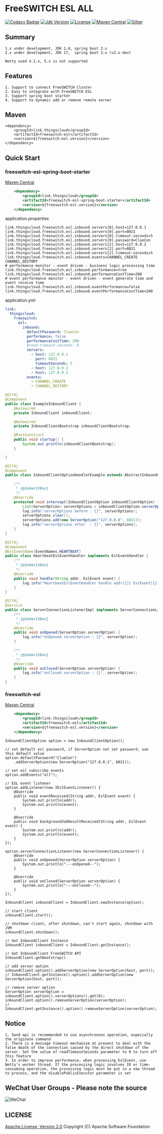 # FreeSWITCH ESL ALL

[![Codacy Badge](https://api.codacy.com/project/badge/Grade/23fb13f7487f4ccd985f09c96341dfab)](https://app.codacy.com/gh/zhouhailin/freeswitch-esl-all?utm_source=github.com&utm_medium=referral&utm_content=zhouhailin/freeswitch-esl-all&utm_campaign=Badge_Grade_Settings)
[![Jdk Version](https://img.shields.io/badge/JDK-1.8-green.svg)](https://img.shields.io/badge/JDK-1.8-green.svg)
[![License](https://img.shields.io/badge/license-Apache%202-4EB1BA.svg)](https://www.apache.org/licenses/LICENSE-2.0.html)
[![Maven Central](https://img.shields.io/maven-central/v/link.thingscloud/freeswitch-esl-all)](https://mvnrepository.com/artifact/link.thingscloud/freeswitch-esl-all)
[![Gitter](https://badges.gitter.im/freeswitch-esl-all/community.svg)](https://gitter.im/freeswitch-esl-all/community?utm_source=badge&utm_medium=badge&utm_campaign=pr-badge)

## Summary

    1.x under development, JDK 1.8, spring boot 2.x
    2.x under development, JDK 17,  spring boot 3.x (v2.x-dev)

    Netty used 4.1.x, 5.x is not supported

## Features

    1. Support to connect FreeSWITCH Cluster
    2. Easy to integrate with FreeSWITCH ESL
    3. Support spring boot starter
    4. Support to dynamic add or remove remote server

## Maven

    <dependency>
        <groupId>link.thingscloud</groupId>
        <artifactId>freeswitch-esl</artifactId>
        <version>${freeswitch-esl.version}</version>
    </dependency>

## Quick Start

### freeswitch-esl-spring-boot-starter

[Maven Central](https://mvnrepository.com/artifact/link.thingscloud/freeswitch-esl-spring-boot-starter)

```xml
    <dependency>
        <groupId>link.thingscloud</groupId>
        <artifactId>freeswitch-esl-spring-boot-starter</artifactId>
        <version>${freeswitch-esl.version}</version>
    </dependency>
```

application.properties
```properties
link.thingscloud.freeswitch.esl.inbound.servers[0].host=127.0.0.1
link.thingscloud.freeswitch.esl.inbound.servers[0].port=8021
link.thingscloud.freeswitch.esl.inbound.servers[0].timeout-seconds=5
link.thingscloud.freeswitch.esl.inbound.servers[0].password=ClueCon
link.thingscloud.freeswitch.esl.inbound.servers[2].host=127.0.0.2
link.thingscloud.freeswitch.esl.inbound.servers[2].port=8021
link.thingscloud.freeswitch.esl.inbound.servers[2].timeout-seconds=5
link.thingscloud.freeswitch.esl.inbound.events=CHANNEL_CREATE CHANNEL_DESTORY 
# performance monitor - event driven - business logic processing time
link.thingscloud.freeswitch.esl.inbound.performance=true 
link.thingscloud.freeswitch.esl.inbound.performanceCostTime=200 
# event performance monitor - event driven - event generate time and event receive time
link.thingscloud.freeswitch.esl.inbound.eventPerformance=false 
link.thingscloud.freeswitch.esl.inbound.eventPerformanceCostTime=200
```

application.yml
```yaml
link:
  thingscloud:
    freeswitch:
      esl:
        inbound:
          defaultPassword: ClueCon
          performance: false
          performanceCostTime: 200
          #read-timeout-seconds: 0
          servers:
            - host: 127.0.0.1
              port: 8021
              timeoutSeconds: 5
            - host: 127.0.0.2
            - host: 127.0.0.3
          events:
            - CHANNEL_CREATE
            - CHANNEL_DESTORY
```

```java
@Slf4j
@Component
public class ExampleInboundClient {
    @Autowired
    private InboundClient inboundClient;

    @Autowired
    private InboundClientBootstrap inboundClientBootstrap;

    @PostConstruct
    public void startup() {
        System.out.println(inboundClientBootstrap);
    }

}
```

```java
@Slf4j
@Component
public class InboundClientOptionHandlerExample extends AbstractInboundClientOptionHandler {

    /**
     * {@inheritDoc}
     */
    @Override
    protected void intercept(InboundClientOption inboundClientOption) {
        List<ServerOption> serverOptions = inboundClientOption.serverOptions();
        log.info("serverOptions before : {}", serverOptions);
        serverOptions.clear();
        serverOptions.add(new ServerOption("127.0.0.8", 8021));
        log.info("serverOptions after  : {}", serverOptions);
    }
}
```

```java
@Slf4j
@Component
@EslEventName(EventNames.HEARTBEAT)
public class HeartbeatEslEventHandler implements EslEventHandler {
    /**
     * {@inheritDoc}
     */
    @Override
    public void handle(String addr, EslEvent event) {
        log.info("HeartbeatEslEventHandler handle addr[{}] EslEvent[{}].", addr, event);
    }
}
```

```java
@Slf4j
@Service
public class ServerConnectionListenerImpl implements ServerConnectionListener {
    /**
     * {@inheritDoc}
     */
    @Override
    public void onOpened(ServerOption serverOption) {
        log.info("onOpened serverOption : {}", serverOption);
    }

    /**
     * {@inheritDoc}
     */
    @Override
    public void onClosed(ServerOption serverOption) {
        log.info("onClosed serverOption : {}", serverOption);
    }
}
```

### freeswitch-esl

[Maven Central](https://mvnrepository.com/artifact/link.thingscloud/freeswitch-esl)
```xml
    <dependency>
        <groupId>link.thingscloud</groupId>
        <artifactId>freeswitch-esl</artifactId>
        <version>${freeswitch-esl.version}</version>
    </dependency>
```

```
InboundClientOption option = new InboundClientOption();

// set default esl password, if ServerOption not set password, use this default value
option.defaultPassword("ClueCon")
    .addServerOption(new ServerOption("127.0.0.1", 8021));

// set esl subscribe events
option.addEvents("all");

// ESL event listener
option.addListener(new IEslEventListener() {
    @Override
    public void eventReceived(String addr, EslEvent event) {
        System.out.println(addr);
        System.out.println(event);
    }

    @Override
    public void backgroundJobResultReceived(String addr, EslEvent event) {
        System.out.println(addr);
        System.out.println(event);
    }
});

option.serverConnectionListener(new ServerConnectionListener() {
    @Override
    public void onOpened(ServerOption serverOption) {
        System.out.println("---onOpened--");
    }

    @Override
    public void onClosed(ServerOption serverOption) {
        System.out.println("---onClosed--");
    }
});

InboundClient inboundClient = InboundClient.newInstance(option);

// start client
inboundClient.start();

// shutdown client, after shutdown, can't start again, shutdown with JVM
inboundClient.shutdown();
```

```
// Get InboundClient Instance
InboundClient inboundClient = InboundClient.getInstance();

// Get InboundClient FreeSWITCH API
InboundClient.getBootstrap()
```

```
// add server option
inboundClient.option().addServerOption(new ServerOption(host, port));
// InboundClient.getInstance().option().addServerOption(new ServerOption(host, port));

// remove server option
ServerOption serverOption = inboundClient.option().serverOptions().get(0);
inboundClient.option().removeServerOption(serverOption);
// InboundClient.getInstance().option().removeServerOption(serverOption);

```

## Notice

    1. Send api is recommended to use asynchronous operation, especially the originate command
    2. There is a message timeout mechanism at present to deal with the false death of the connection caused by the direct shutdown of the server. Set the value of readTimeoutSeconds parameter to 0 to turn off this feature
    3. In order to improve performance, when processing EslEvent, use Netty's worker thread. If the processing logic involves IO or time-consuming operation, the processing logic must be put in a new thread to process, and the disablePublicExecutor parameter is set

## WeChat User Groups - Please note the source

![WeChat](https://gitee.com/zhouhailin/images/raw/master/a0eb627b9b6bc1c6da8f19d3292ebce.jpg)

## LICENSE

[Apache License, Version 2.0](https://www.apache.org/licenses/LICENSE-2.0) Copyright (C) Apache Software Foundation
